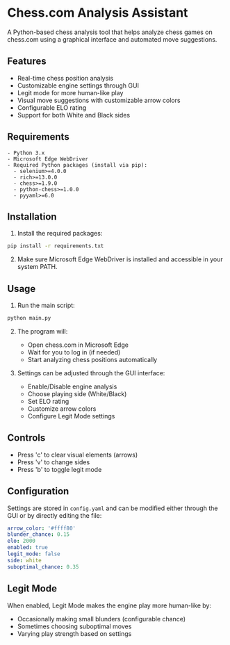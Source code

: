 # Chess.com Analysis Assistant

A Python-based chess analysis tool that helps analyze chess games on chess.com using a graphical interface and automated move suggestions.

## Features

- Real-time chess position analysis
- Customizable engine settings through GUI
- Legit mode for more human-like play
- Visual move suggestions with customizable arrow colors
- Configurable ELO rating
- Support for both White and Black sides

## Requirements

```plaintext
- Python 3.x
- Microsoft Edge WebDriver
- Required Python packages (install via pip):
  - selenium>=4.0.0
  - rich>=13.0.0
  - chess>=1.9.0
  - python-chess>=1.0.0
  - pyyaml>=6.0
```

## Installation

1. Install the required packages:
```bash
pip install -r requirements.txt
```

2. Make sure Microsoft Edge WebDriver is installed and accessible in your system PATH.

## Usage

1. Run the main script:
```bash
python main.py
```

2. The program will:
   - Open chess.com in Microsoft Edge
   - Wait for you to log in (if needed)
   - Start analyzing chess positions automatically

3. Settings can be adjusted through the GUI interface:
   - Enable/Disable engine analysis
   - Choose playing side (White/Black)
   - Set ELO rating
   - Customize arrow colors
   - Configure Legit Mode settings

## Controls

- Press 'c' to clear visual elements (arrows)
- Press 'v' to change sides
- Press 'b' to toggle legit mode

## Configuration

Settings are stored in `config.yaml` and can be modified either through the GUI or by directly editing the file:

```yaml
arrow_color: '#ffff80'
blunder_chance: 0.15
elo: 2000
enabled: true
legit_mode: false
side: white
suboptimal_chance: 0.35
```

## Legit Mode

When enabled, Legit Mode makes the engine play more human-like by:
- Occasionally making small blunders (configurable chance)
- Sometimes choosing suboptimal moves
- Varying play strength based on settings

        
